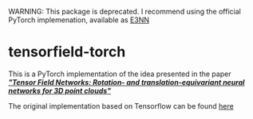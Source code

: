 WARNING: This package is deprecated. I recommend using the official PyTorch implemenation, available as [E3NN](https://github.com/e3nn/e3nn)

# tensorfield-torch
This is a PyTorch implementation of the idea presented in the paper
[***"Tensor Field Networks: Rotation- and translation-equivariant neural networks for 3D point clouds"***](https://arxiv.org/pdf/1802.08219.pdf)

The original implementation based on Tensorflow can be found [here](
https://github.com/tensorfieldnetworks/tensorfieldnetworks)
